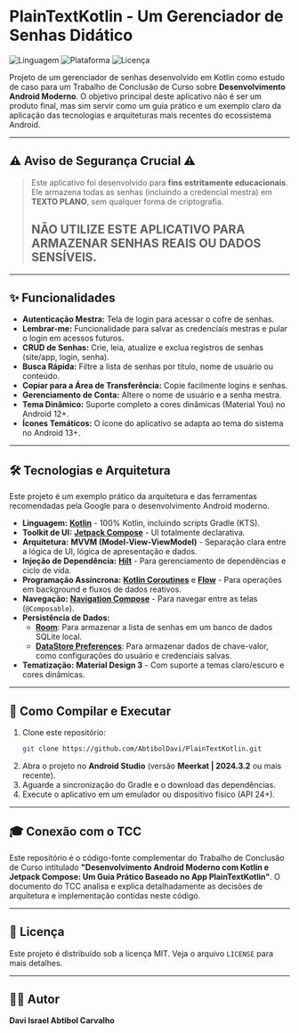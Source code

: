 # PlainTextKotlin - Um Gerenciador de Senhas Didático

![Linguagem](https://img.shields.io/badge/Linguagem-Kotlin-7F52FF?style=for-the-badge)
![Plataforma](https://img.shields.io/badge/Plataforma-Android-3DDC84?style=for-the-badge)
![Licença](https://img.shields.io/badge/Licença-MIT-lightgrey?style=for-the-badge)

Projeto de um gerenciador de senhas desenvolvido em Kotlin como estudo de caso para um Trabalho de Conclusão de Curso sobre **Desenvolvimento Android Moderno**. O objetivo principal deste aplicativo não é ser um produto final, mas sim servir como um guia prático e um exemplo claro da aplicação das tecnologias e arquiteturas mais recentes do ecossistema Android.

---

## ⚠️ Aviso de Segurança Crucial ⚠️

> Este aplicativo foi desenvolvido para **fins estritamente educacionais**. Ele armazena todas as senhas (incluindo a credencial mestra) em **TEXTO PLANO**, sem qualquer forma de criptografia.
>
> ## **NÃO UTILIZE ESTE APLICATIVO PARA ARMAZENAR SENHAS REAIS OU DADOS SENSÍVEIS.**

---

## ✨ Funcionalidades

-   **Autenticação Mestra:** Tela de login para acessar o cofre de senhas.
-   **Lembrar-me:** Funcionalidade para salvar as credenciais mestras e pular o login em acessos futuros.
-   **CRUD de Senhas:** Crie, leia, atualize e exclua registros de senhas (site/app, login, senha).
-   **Busca Rápida:** Filtre a lista de senhas por título, nome de usuário ou conteúdo.
-   **Copiar para a Área de Transferência:** Copie facilmente logins e senhas.
-   **Gerenciamento de Conta:** Altere o nome de usuário e a senha mestra.
-   **Tema Dinâmico:** Suporte completo a cores dinâmicas (Material You) no Android 12+.
-   **Ícones Temáticos:** O ícone do aplicativo se adapta ao tema do sistema no Android 13+.

---

## 🛠️ Tecnologias e Arquitetura

Este projeto é um exemplo prático da arquitetura e das ferramentas recomendadas pela Google para o desenvolvimento Android moderno.

-   **Linguagem:** **[Kotlin](https://kotlinlang.org/)** - 100% Kotlin, incluindo scripts Gradle (KTS).
-   **Toolkit de UI:** **[Jetpack Compose](https://developer.android.com/jetpack/compose)** - UI totalmente declarativa.
-   **Arquitetura:** **MVVM (Model-View-ViewModel)** - Separação clara entre a lógica de UI, lógica de apresentação e dados.
-   **Injeção de Dependência:** **[Hilt](https://developer.android.com/training/dependency-injection/hilt-android)** - Para gerenciamento de dependências e ciclo de vida.
-   **Programação Assíncrona:** **[Kotlin Coroutines](https://kotlinlang.org/docs/coroutines-overview.html)** e **[Flow](https://kotlinlang.org/docs/flow.html)** - Para operações em background e fluxos de dados reativos.
-   **Navegação:** **[Navigation Compose](https://developer.android.com/develop/ui/compose/navigation)** - Para navegar entre as telas (`@Composable`).
-   **Persistência de Dados:**
    -   **[Room](https://developer.android.com/training/data-storage/room)**: Para armazenar a lista de senhas em um banco de dados SQLite local.
    -   **[DataStore Preferences](https://developer.android.com/topic/libraries/architecture/datastore)**: Para armazenar dados de chave-valor, como configurações do usuário e credenciais salvas.
-   **Tematização:** **Material Design 3** - Com suporte a temas claro/escuro e cores dinâmicas.

---

## 🚀 Como Compilar e Executar

1.  Clone este repositório:
    ```bash
    git clone https://github.com/AbtibolDavi/PlainTextKotlin.git
    ```
2.  Abra o projeto no **Android Studio** (versão **Meerkat | 2024.3.2** ou mais recente).
3.  Aguarde a sincronização do Gradle e o download das dependências.
4.  Execute o aplicativo em um emulador ou dispositivo físico (API 24+).

---

## 🎓 Conexão com o TCC

Este repositório é o código-fonte complementar do Trabalho de Conclusão de Curso intitulado **"Desenvolvimento Android Moderno com Kotlin e Jetpack Compose: Um Guia Prático Baseado no App PlainTextKotlin"**. O documento do TCC analisa e explica detalhadamente as decisões de arquitetura e implementação contidas neste código.

---

## 📝 Licença

Este projeto é distribuído sob a licença MIT. Veja o arquivo `LICENSE` para mais detalhes.

---

## 👨‍💻 Autor

**Davi Israel Abtibol Carvalho**